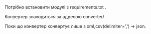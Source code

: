 Потрібно встановити модулі з requirements.txt  .

Конвертер знаходиться за адресою converter/   .

Поки що конвертер конвертує лише з xml,csv(delimiter=',') -> json.
